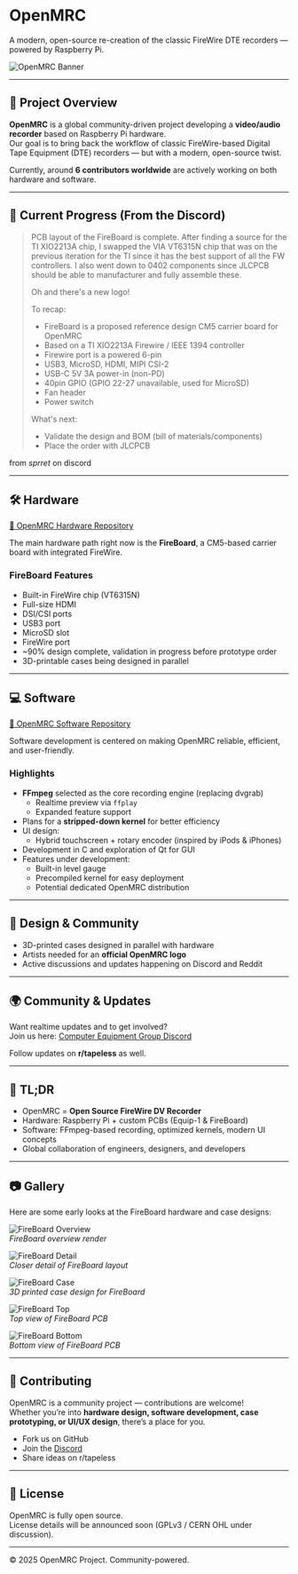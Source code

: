 # OpenMRC 
<link rel="icon" href="favicon.ico" type="image/x-icon">


A modern, open-source re-creation of the classic FireWire DTE recorders — powered by Raspberry Pi.  

![OpenMRC Banner](https://placehold.co/1000x200/FFFFFF/000000?font=roboto&bold&text=OpenMRC+Project)

---

## 🚀 Project Overview  

**OpenMRC** is a global community-driven project developing a **video/audio recorder** based on Raspberry Pi hardware.  
Our goal is to bring back the workflow of classic FireWire-based Digital Tape Equipment (DTE) recorders — but with a modern, open-source twist.  

Currently, around **6 contributors worldwide** are actively working on both hardware and software.  

---
## 🚧 Current Progress (From the Discord)

> PCB layout of the FireBoard is complete. After finding a source for the TI XIO2213A chip, I swapped the VIA VT6315N chip that was on the previous iteration for the TI since it has the best support of all the FW controllers. I also went down to 0402 components since JLCPCB should be able to manufacturer and fully assemble these.
>
> Oh and there's a new logo!
>
> To recap:
>
> * FireBoard is a proposed reference design CM5 carrier board for OpenMRC
> * Based on a TI XIO2213A Firewire / IEEE 1394 controller
> * Firewire port is a powered 6-pin
> * USB3, MicroSD, HDMI, MIPI CSI-2
> * USB-C 5V 3A power-in (non-PD)
> * 40pin GPIO (GPIO 22-27 unavailable, used for MicroSD)
> * Fan header
> * Power switch
>
> What's next:
>
> * Validate the design and BOM (bill of materials/components)
> * Place the order with JLCPCB

from *sprret* on discord




---

## 🛠️ Hardware  

[🔗 OpenMRC Hardware Repository](https://github.com/openMRC/Hardware)  

The main hardware path right now is the **FireBoard**, a CM5-based carrier board with integrated FireWire.  

### FireBoard Features  
- Built-in FireWire chip (VT6315N)  
- Full-size HDMI  
- DSI/CSI ports  
- USB3 port  
- MicroSD slot  
- FireWire port  
- ~90% design complete, validation in progress before prototype order  
- 3D-printable cases being designed in parallel  

---

## 💻 Software  

[🔗 OpenMRC Software Repository](https://github.com/openMRC/Software)  

Software development is centered on making OpenMRC reliable, efficient, and user-friendly.  

### Highlights  
- **FFmpeg** selected as the core recording engine (replacing dvgrab)  
  - Realtime preview via `ffplay`  
  - Expanded feature support  
- Plans for a **stripped-down kernel** for better efficiency  
- UI design:  
  - Hybrid touchscreen + rotary encoder (inspired by iPods & iPhones)  
- Development in C and exploration of Qt for GUI  
- Features under development:  
  - Built-in level gauge  
  - Precompiled kernel for easy deployment  
  - Potential dedicated OpenMRC distribution  

---

## 🎨 Design & Community  

- 3D-printed cases designed in parallel with hardware  
- Artists needed for an **official OpenMRC logo**  
- Active discussions and updates happening on Discord and Reddit  

---

## 🌍 Community & Updates  

Want realtime updates and to get involved?  
Join us here: [Computer Equipment Group Discord](https://discord.gg/XP8uHH9ArF)  

Follow updates on **r/tapeless** as well.  

---

## 📌 TL;DR  

- OpenMRC = **Open Source FireWire DV Recorder**  
- Hardware: Raspberry Pi + custom PCBs (Equip-1 & FireBoard)  
- Software: FFmpeg-based recording, optimized kernels, modern UI concepts  
- Global collaboration of engineers, designers, and developers  

---

## 📷 Gallery  

Here are some early looks at the FireBoard hardware and case designs:  

![FireBoard Overview](fireboardOverview.png)  
*FireBoard overview render*  

![FireBoard Detail](fireboardDetail.png)  
*Closer detail of FireBoard layout*  

![FireBoard Case](fireboardCase.png)  
*3D printed case design for FireBoard*  

![FireBoard Top](fireboardTop.png)  
*Top view of FireBoard PCB*  

![FireBoard Bottom](fireboardBottom.png)  
*Bottom view of FireBoard PCB*  

---

## 🙌 Contributing  

OpenMRC is a community project — contributions are welcome!  
Whether you’re into **hardware design, software development, case prototyping, or UI/UX design**, there’s a place for you.  

- Fork us on GitHub  
- Join the [Discord](https://discord.gg/XP8uHH9ArF)  
- Share ideas on r/tapeless  

---

## 📜 License  

OpenMRC is fully open source.  
License details will be announced soon (GPLv3 / CERN OHL under discussion).  

---

© 2025 OpenMRC Project. Community-powered.  
